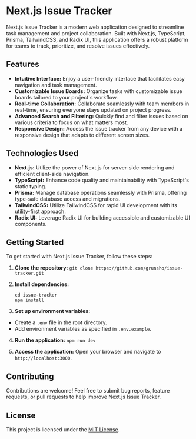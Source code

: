 # Next.js Issue Tracker

Next.js Issue Tracker is a modern web application designed to streamline task management and project collaboration. Built with Next.js, TypeScript, Prisma, TailwindCSS, and Radix UI, this application offers a robust platform for teams to track, prioritize, and resolve issues effectively.

## Features

- **Intuitive Interface:** Enjoy a user-friendly interface that facilitates easy navigation and task management.
- **Customizable Issue Boards:** Organize tasks with customizable issue boards tailored to your project's workflow.
- **Real-time Collaboration:** Collaborate seamlessly with team members in real-time, ensuring everyone stays updated on project progress.
- **Advanced Search and Filtering:** Quickly find and filter issues based on various criteria to focus on what matters most.
- **Responsive Design:** Access the issue tracker from any device with a responsive design that adapts to different screen sizes.

## Technologies Used

- **Next.js:** Utilize the power of Next.js for server-side rendering and efficient client-side navigation.
- **TypeScript:** Enhance code quality and maintainability with TypeScript's static typing.
- **Prisma:** Manage database operations seamlessly with Prisma, offering type-safe database access and migrations.
- **TailwindCSS:** Utilize TailwindCSS for rapid UI development with its utility-first approach.
- **Radix UI:** Leverage Radix UI for building accessible and customizable UI components.

## Getting Started

To get started with Next.js Issue Tracker, follow these steps:

1. **Clone the repository:**
   `git clone https://github.com/grunsho/issue-tracker.git`

2. **Install dependencies:**

   ```
   cd issue-tracker
   npm install
   ```

3. **Set up environment variables:**

- Create a `.env` file in the root directory.
- Add environment variables as specified in `.env.example`.

4. **Run the application:**
   `npm run dev`

5. **Access the application:**
   Open your browser and navigate to `http://localhost:3000`.

## Contributing

Contributions are welcome! Feel free to submit bug reports, feature requests, or pull requests to help improve Next.js Issue Tracker.

## License

This project is licensed under the [MIT License](LICENSE).

